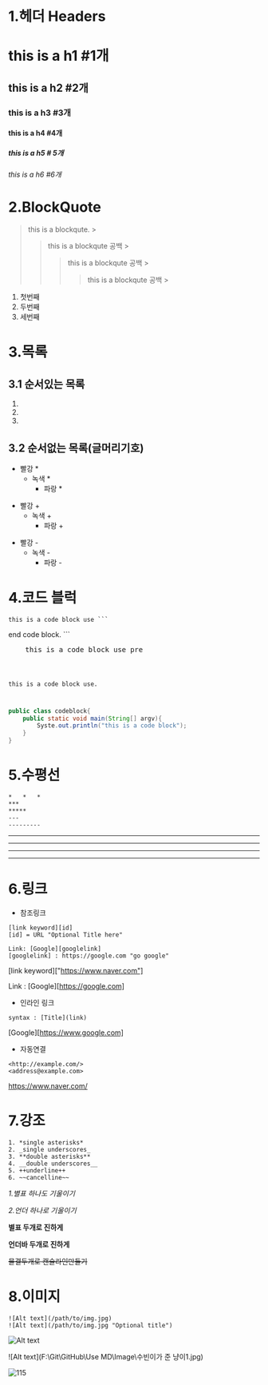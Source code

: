 

# 1.헤더 Headers

# this is a h1 #1개

## this is a h2 #2개

### this is a h3 #3개

#### this is a h4 #4개

##### this is a h5 # 5개

###### this is a h6 #6개





# 2.BlockQuote

> this is a blockqute. >
>
> 	> this is a blockqute 공백 >
> 	>
> 	> > this is a blockqute 공백 >
> 	> >
> 	> > > this is a blockqute 공백 >



1. 첫번째
2. 두번째
3. 세번째

# 3.목록



## 3.1 순서있는 목록

1. 
2.  
3. 

## 3.2 순서없는 목록(글머리기호)

* 빨강 *
  * 녹색 *
    * 파랑 *



+ 빨강 +
  + 녹색 +
    + 파랑 +

- 빨강 -
  - 녹색 -
    -  파랑 -



# 4.코드 블럭

``` this is a normal paragraph:
this is a code block use ```
```

end code block. ```



<pre>
    this is a code block use pre
</pre>


<code>

this is a code block use.

</code>

```java
public class codeblock{
    public static void main(String[] argv){
        Syste.out.println("this is a code block");
    }
}
```



# 5.수평선

```
*   *   *
***
*****
---
---------
```

***

---

----------

**********



# 6.링크

- 참조링크

```
[link keyword][id]
[id] = URL "Optional Title here"

Link: [Google][googlelink]
[googlelink] : https://google.com "go google"
```

[link keyword]["https://www.naver.com"]

 Link : [Google][https://google.com] 

* 인라인 링크

```
syntax : [Title](link)
```

 [Google][https://www.google.com]

* 자동연결

``` 
<http://example.com/>
<address@example.com>
```

<https://www.naver.com/>

# 7.강조

```
1. *single asterisks*
2. _single underscores_
3. **double asterisks**
4. __double underscores__
5. ++underline++
6. ~~cancelline~~
```

*1.별표 하나도 기울이기*

_2.언더 하나로 기울이기_

**별표 두개로 진하게**

__언더바 두개로 진하게__

~~물결두개로 캔슬라인만들기~~

# 8.이미지

```
![Alt text](/path/to/img.jpg)
![Alt text](/path/to/img.jpg "Optional title")
```

![Alt text](![115](https://user-images.githubusercontent.com/50945711/58301565-e5723b00-7e21-11e9-9034-e09141a456eb.jpg))

![Alt text](F:\Git\GitHub\Use MD\Image\수빈이가 준 냥이1.jpg)

![115](https://user-images.githubusercontent.com/50945711/58301565-e5723b00-7e21-11e9-9034-e09141a456eb.jpg)
